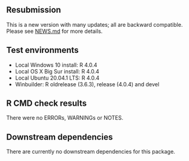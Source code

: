 ## Resubmission  
This is a new version with many updates; all are backward compatible.
Please see [NEWS.md](https://github.com/steverozen/ICAMS/blob/master/NEWS.md) for more details.

## Test environments
* Local Windows 10 install: R 4.0.4
* Local OS X Big Sur install: R 4.0.4
* Local Ubuntu 20.04.1 LTS: R 4.0.4
* Winbuilder: R oldrelease (3.6.3), release (4.0.4) and devel

## R CMD check results
There were no ERRORs, WARNINGs or NOTES.

## Downstream dependencies
There are currently no downstream dependencies for this package.